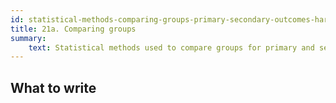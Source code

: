 ```yaml
---
id: statistical-methods-comparing-groups-primary-secondary-outcomes-harms
title: 21a. Comparing groups
summary:
    text: Statistical methods used to compare groups for primary and secondary outcomes, including harms.
---
```


## What to write

